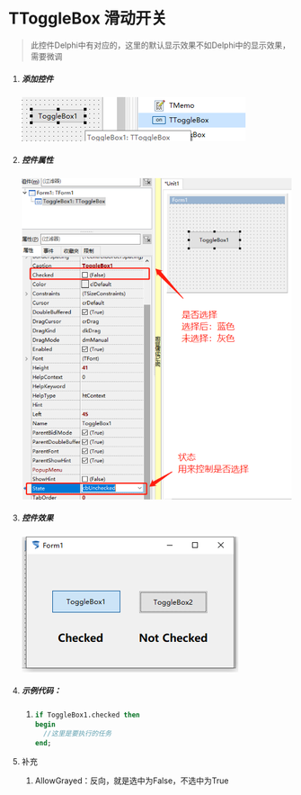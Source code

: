 # TToggleBox 滑动开关

> 此控件Delphi中有对应的，这里的默认显示效果不如Delphi中的显示效果，需要微调

1. ##### 添加控件

   ![](13_TToggleBox/50.png)

2. ##### 控件属性

   ![](13_TToggleBox/51.png)

3. ##### 控件效果

   ![](13_TToggleBox/52.png)

4. ##### 示例代码：

   1. ```pascal
      if ToggleBox1.checked then
      begin
      	//这里是要执行的任务
      end;
      ```

      

5. 补充

   1. AllowGrayed：反向，就是选中为False，不选中为True

